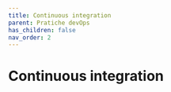 ```yaml
---
title: Continuous integration
parent: Pratiche devOps
has_children: false
nav_order: 2
---
```

# Continuous integration

